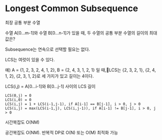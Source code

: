 # Longest Common Subsequence

최장 공통 부분 수열

수열 A[0...m-1]와 수열 B[0...n-1]가 있을 때, 두 수열의 공통 부분 수열의 길이의 최대값은?

Subsequence는 연속으로 선택할 필요는 없다.

LCS는 여럿이 있을 수 있다.

예) A = {1, 2, 3, 2, 4, 1, 2}, B = {2, 4, 3, 1, 2, 1} 일 때,LCS는 {2, 3, 2, 1}, {2, 4, 1, 2}, {2, 3, 1, 2}로 세 가지가 있고 길이는 4이다.



LCS(i,j) = A[0...i-1]와 B[0...j-1] 사이의 LCS 길이

```
LCS(0,j) = 0
LCS(i,0) = 0
LCS(i,j) = 1 + LCS(i-1,j-1), if A[i-1] == B[j-1], i > 0, j > 0
LCS(i,j) = max(LCS(i-1,j), LCS(i,j-1)), if A[i-1] != B[j-1], i > 0, j > 0
```

시간복잡도 O(NM)

공간복잡도 O(NM). 반복적 DP로 O(N) 또는 O(M) 최적화 가능
